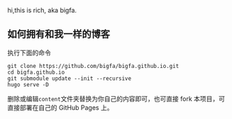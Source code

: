 hi,this is rich, aka bigfa.

## 如何拥有和我一样的博客

执行下面的命令

```
git clone https://github.com/bigfa/bigfa.github.io.git
cd bigfa.github.io
git submodule update --init --recursive
hugo serve -D
```

删除或编辑`content`文件夹替换为你自己的内容即可，也可直接 fork 本项目，可直接部署在自己的 GitHub Pages 上。
